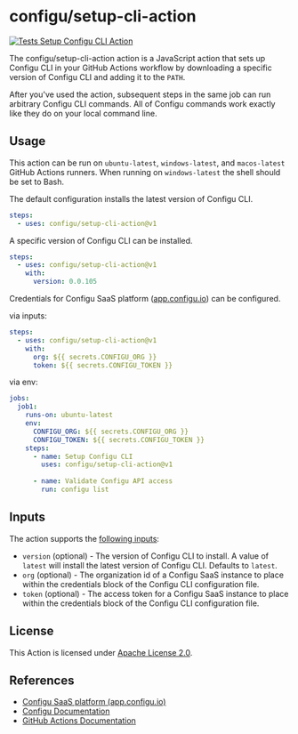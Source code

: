 # configu/setup-cli-action

[![Tests Setup Configu CLI Action](https://github.com/configu/setup-cli-action/actions/workflows/setup-cli-action.yml/badge.svg)](https://github.com/configu/setup-cli-action/actions/workflows/setup-cli-action.yml)

The configu/setup-cli-action action is a JavaScript action that sets up Configu CLI in your GitHub Actions workflow by downloading a specific version of Configu CLI and adding it to the `PATH`.

After you've used the action, subsequent steps in the same job can run arbitrary Configu CLI commands. All of Configu commands work exactly like they do on your local command line.

## Usage

This action can be run on `ubuntu-latest`, `windows-latest`, and `macos-latest` GitHub Actions runners. When running on `windows-latest` the shell should be set to Bash.

The default configuration installs the latest version of Configu CLI.

```yaml
steps:
  - uses: configu/setup-cli-action@v1
```

A specific version of Configu CLI can be installed.

```yaml
steps:
  - uses: configu/setup-cli-action@v1
    with:
      version: 0.0.105
```

Credentials for Configu SaaS platform ([app.configu.io](https://app.configu.io/)) can be configured.

via inputs:
```yaml
steps:
  - uses: configu/setup-cli-action@v1
    with:
      org: ${{ secrets.CONFIGU_ORG }}
      token: ${{ secrets.CONFIGU_TOKEN }}
```

via env:
```yaml
jobs:
  job1:
    runs-on: ubuntu-latest
    env:
      CONFIGU_ORG: ${{ secrets.CONFIGU_ORG }}
      CONFIGU_TOKEN: ${{ secrets.CONFIGU_TOKEN }}
    steps:
      - name: Setup Configu CLI
        uses: configu/setup-cli-action@v1
      
      - name: Validate Configu API access
        run: configu list
```

## Inputs

The action supports the [following inputs](https://github.com/configu/setup-cli-action/blob/main/action.yml#L4):
- `version` (optional) - The version of Configu CLI to install. A value of `latest` will install the latest version of Configu CLI. Defaults to `latest`.
- `org` (optional) - The organization id of a Configu SaaS instance to place within the credentials block of the Configu CLI configuration file.
- `token` (optional) - The access token for a Configu SaaS instance to place within the credentials block of the Configu CLI configuration file.


## License

This Action is licensed under [Apache License 2.0](https://github.com/configu/setup-cli-action/blob/main/LICENSE).

## References
- [Configu SaaS platform (app.configu.io)](https://app.configu.io/)
- [Configu Documentation](https://configu.io/docs)
- [GitHub Actions Documentation](https://help.github.com/en/categories/automating-your-workflow-with-github-actions)
